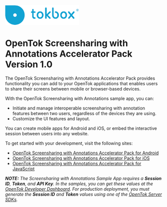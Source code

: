 ![logo](./tokbox-logo.png)

# OpenTok Screensharing with Annotations Accelerator Pack<br/>Version 1.0

The OpenTok Screensharing with Annotations Accelerator Pack provides functionality you can add to your OpenTok applications that enables users to share their screens between mobile or browser-based devices. 

With the OpenTok Screensharing with Annotations sample app, you can:

- Initiate and manage interoperable screensharing with annotation features between two users, regardless of the devices they are using.
- Customize the UI features and layout.

You can create mobile apps for Android and iOS, or embed the interactive session between users into any website. 

To get started with your development, visit the following sites:

- [OpenTok Screensharing with Annotations Accelerator Pack for Android](./android)
- [OpenTok Screensharing with Annotations Accelerator Pack for iOS](./ios)
- [OpenTok Screensharing with Annotations Accelerator Pack for JavaScript](./JS)

_**NOTE:** The Screensharing with Annotations Sample App requires a **Session ID**, **Token**, and **API Key**. In the samples, you can get these values at the [OpenTok Developer Dashboard](https://dashboard.tokbox.com/). For production deployment, you must generate the **Session ID** and **Token** values using one of the [OpenTok Server SDKs](https://tokbox.com/developer/sdks/server/)._

